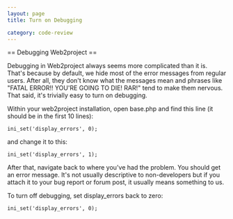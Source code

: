 ```yaml
---
layout: page
title: Turn on Debugging

category: code-review
---
```


== Debugging Web2project ==

Debugging in Web2project always seems more complicated than it is. That's because by default, we hide most of the error messages from regular users. After all, they don't know what the messages mean and phrases like "FATAL ERROR!! YOU'RE GOING TO DIE! RAR!" tend to make them nervous. That said, it's trivially easy to turn on debugging.

Within your web2project installation, open base.php and find this line (it should be in the first 10 lines):

    ini_set('display_errors', 0);

and change it to this:

    ini_set('display_errors', 1);

After that, navigate back to where you've had the problem. You should get an error message. It's not usually descriptive to non-developers but if you attach it to your bug report or forum post, it usually means something to us.

To turn off debugging, set display_errors back to zero:

    ini_set('display_errors', 0);